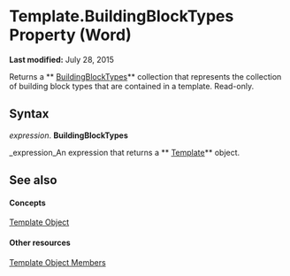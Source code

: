 
# Template.BuildingBlockTypes Property (Word)

 **Last modified:** July 28, 2015

Returns a  ** [BuildingBlockTypes](fb179437-b736-dd99-3aea-125346aa7a3d.md)** collection that represents the collection of building block types that are contained in a template. Read-only.

## Syntax

 _expression_. **BuildingBlockTypes**

 _expression_An expression that returns a  ** [Template](47d1d92d-bba9-3f2a-9c71-22ac43159bd3.md)** object.


## See also


#### Concepts


 [Template Object](47d1d92d-bba9-3f2a-9c71-22ac43159bd3.md)
#### Other resources


 [Template Object Members](ea133105-b9e9-9169-773d-2c800a88707d.md)
